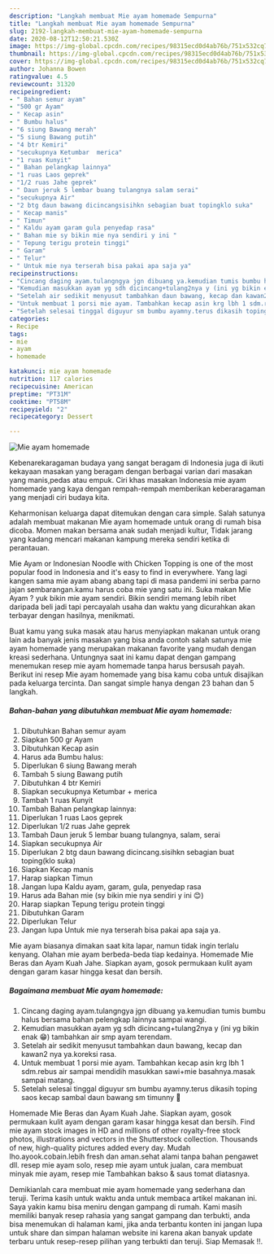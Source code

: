 ```yaml
---
description: "Langkah membuat Mie ayam homemade Sempurna"
title: "Langkah membuat Mie ayam homemade Sempurna"
slug: 2192-langkah-membuat-mie-ayam-homemade-sempurna
date: 2020-08-12T12:50:21.530Z
image: https://img-global.cpcdn.com/recipes/98315ecd0d4ab76b/751x532cq70/mie-ayam-homemade-foto-resep-utama.jpg
thumbnail: https://img-global.cpcdn.com/recipes/98315ecd0d4ab76b/751x532cq70/mie-ayam-homemade-foto-resep-utama.jpg
cover: https://img-global.cpcdn.com/recipes/98315ecd0d4ab76b/751x532cq70/mie-ayam-homemade-foto-resep-utama.jpg
author: Johanna Bowen
ratingvalue: 4.5
reviewcount: 31320
recipeingredient:
- " Bahan semur ayam"
- "500 gr Ayam"
- " Kecap asin"
- " Bumbu halus"
- "6 siung Bawang merah"
- "5 siung Bawang putih"
- "4 btr Kemiri"
- "secukupnya Ketumbar  merica"
- "1 ruas Kunyit"
- " Bahan pelangkap lainnya"
- "1 ruas Laos geprek"
- "1/2 ruas Jahe geprek"
- " Daun jeruk 5 lembar buang tulangnya salam serai"
- "secukupnya Air"
- "2 btg daun bawang dicincangsisihkn sebagian buat topingklo suka"
- " Kecap manis"
- " Timun"
- " Kaldu ayam garam gula penyedap rasa"
- " Bahan mie sy bikin mie nya sendiri y ini "
- " Tepung terigu protein tinggi"
- " Garam"
- " Telur"
- " Untuk mie nya terserah bisa pakai apa saja ya"
recipeinstructions:
- "Cincang daging ayam.tulangngya jgn dibuang ya.kemudian tumis bumbu halus bersama bahan pelengkap lainnya sampai wangi."
- "Kemudian masukkan ayam yg sdh dicincang+tulang2nya y (ini yg bikin enak 😁) tambahkan air smp ayam terendam."
- "Setelah air sedikit menyusut tambahkan daun bawang, kecap dan kawan2 nya ya.koreksi rasa."
- "Untuk membuat 1 porsi mie ayam. Tambahkan kecap asin krg lbh 1 sdm.rebus air sampai mendidih masukkan sawi+mie basahnya.masak sampai matang."
- "Setelah selesai tinggal diguyur sm bumbu ayamny.terus dikasih toping saos kecap sambal daun bawang sm timunny 🙂"
categories:
- Recipe
tags:
- mie
- ayam
- homemade

katakunci: mie ayam homemade 
nutrition: 117 calories
recipecuisine: American
preptime: "PT31M"
cooktime: "PT58M"
recipeyield: "2"
recipecategory: Dessert

---
```



![Mie ayam homemade](https://img-global.cpcdn.com/recipes/98315ecd0d4ab76b/751x532cq70/mie-ayam-homemade-foto-resep-utama.jpg)

Kebenarekaragaman budaya yang sangat beragam di Indonesia juga di ikuti kekayaan masakan yang beragam dengan berbagai varian dari masakan yang manis,pedas atau empuk. Ciri khas masakan Indonesia mie ayam homemade yang kaya dengan rempah-rempah memberikan keberaragaman yang menjadi ciri budaya kita.


Keharmonisan keluarga dapat ditemukan dengan cara simple. Salah satunya adalah membuat makanan Mie ayam homemade untuk orang di rumah bisa dicoba. Momen makan bersama anak sudah menjadi kultur, Tidak jarang yang kadang mencari makanan kampung mereka sendiri ketika di perantauan.

Mie Ayam or Indonesian Noodle with Chicken Topping is one of the most popular food in Indonesia and it&#39;s easy to find in everywhere. Yang lagi kangen sama mie ayam abang abang tapi di masa pandemi ini serba parno jajan sembarangan.kamu harus coba mie yang satu ini. Suka makan Mie Ayam ? yuk bikin mie ayam sendiri. Bikin sendiri memang lebih ribet daripada beli jadi tapi percayalah usaha dan waktu yang dicurahkan akan terbayar dengan hasilnya, menikmati.

Buat kamu yang suka masak atau harus menyiapkan makanan untuk orang lain ada banyak jenis masakan yang bisa anda contoh salah satunya mie ayam homemade yang merupakan makanan favorite yang mudah dengan kreasi sederhana. Untungnya saat ini kamu dapat dengan gampang menemukan resep mie ayam homemade tanpa harus bersusah payah.
Berikut ini resep Mie ayam homemade yang bisa kamu coba untuk disajikan pada keluarga tercinta. Dan sangat simple hanya dengan 23 bahan dan 5 langkah.


<!--inarticleads1-->

##### Bahan-bahan yang dibutuhkan membuat Mie ayam homemade:

1. Dibutuhkan  Bahan semur ayam
1. Siapkan 500 gr Ayam
1. Dibutuhkan  Kecap asin
1. Harus ada  Bumbu halus:
1. Diperlukan 6 siung Bawang merah
1. Tambah 5 siung Bawang putih
1. Dibutuhkan 4 btr Kemiri
1. Siapkan secukupnya Ketumbar + merica
1. Tambah 1 ruas Kunyit
1. Tambah  Bahan pelangkap lainnya:
1. Diperlukan 1 ruas Laos geprek
1. Diperlukan 1/2 ruas Jahe geprek
1. Tambah  Daun jeruk 5 lembar buang tulangnya, salam, serai
1. Siapkan secukupnya Air
1. Diperlukan 2 btg daun bawang dicincang.sisihkn sebagian buat toping(klo suka)
1. Siapkan  Kecap manis
1. Harap siapkan  Timun
1. Jangan lupa  Kaldu ayam, garam, gula, penyedap rasa
1. Harus ada  Bahan mie (sy bikin mie nya sendiri y ini 😊)
1. Harap siapkan  Tepung terigu protein tinggi
1. Dibutuhkan  Garam
1. Diperlukan  Telur
1. Jangan lupa  Untuk mie nya terserah bisa pakai apa saja ya.


Mie ayam biasanya dimakan saat kita lapar, namun tidak ingin terlalu kenyang. Olahan mie ayam berbeda-beda tiap kedainya. Homemade Mie Beras dan Ayam Kuah Jahe. Siapkan ayam, gosok permukaan kulit ayam dengan garam kasar hingga kesat dan bersih. 

<!--inarticleads2-->

##### Bagaimana membuat  Mie ayam homemade:

1. Cincang daging ayam.tulangngya jgn dibuang ya.kemudian tumis bumbu halus bersama bahan pelengkap lainnya sampai wangi.
1. Kemudian masukkan ayam yg sdh dicincang+tulang2nya y (ini yg bikin enak 😁) tambahkan air smp ayam terendam.
1. Setelah air sedikit menyusut tambahkan daun bawang, kecap dan kawan2 nya ya.koreksi rasa.
1. Untuk membuat 1 porsi mie ayam. Tambahkan kecap asin krg lbh 1 sdm.rebus air sampai mendidih masukkan sawi+mie basahnya.masak sampai matang.
1. Setelah selesai tinggal diguyur sm bumbu ayamny.terus dikasih toping saos kecap sambal daun bawang sm timunny 🙂


Homemade Mie Beras dan Ayam Kuah Jahe. Siapkan ayam, gosok permukaan kulit ayam dengan garam kasar hingga kesat dan bersih. Find mie ayam stock images in HD and millions of other royalty-free stock photos, illustrations and vectors in the Shutterstock collection. Thousands of new, high-quality pictures added every day. Mudah lho.ayook.cobain.lebih fresh dan aman.sehat alami tanpa bahan pengawet dll. resep mie ayam solo, resep mie ayam untuk jualan, cara membuat minyak mie ayam, resep mie Tambahkan bakso &amp; saus tomat diatasnya. 

Demikianlah cara membuat mie ayam homemade yang sederhana dan teruji. Terima kasih untuk waktu anda untuk membaca artikel makanan ini. Saya yakin kamu bisa meniru dengan gampang di rumah. Kami masih memiliki banyak resep rahasia yang sangat gampang dan terbukti, anda bisa menemukan di halaman kami, jika anda terbantu konten ini jangan lupa untuk share dan simpan halaman website ini karena akan banyak update terbaru untuk resep-resep pilihan yang terbukti dan teruji. Siap Memasak !!. 
